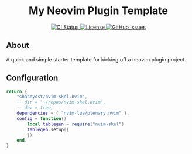 <div align="center">
<h1>My Neovim Plugin Template</h1>
<p align="center">
<a href="https://github.com/shaneyost/nvim-skel.nvim/actions/workflows/ci.yaml">
<img src="https://github.com/shaneyost/nvim-skel.nvim/actions/workflows/ci.yaml/badge.svg" alt="CI Status">
</a>
<a href="https://github.com/shaneyost/nvim-skel.nvim/blob/main/LICENSE">
<img src="https://img.shields.io/github/license/shaneyost/nvim-skel.nvim" alt="License">
</a>
<a href="https://github.com/shaneyost/nvim-skel.nvim/issues">
<img src="https://img.shields.io/github/issues/shaneyost/nvim-skel.nvim" alt="GitHub Issues">
</a>
</p>
</div>

## About
A quick and simple starter template for kicking off a neovim plugin project.

## Configuration

```lua
return {
    "shaneyost/nvim-skel.nvim",
    -- dir = "~/repos/nvim-skel.nvim",
    -- dev = true,
    dependencies = { "nvim-lua/plenary.nvim" },
    config = function()
        local tablegen = require("nvim-skel")
        tablegen.setup({
        })
    end,
}
```
